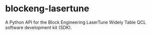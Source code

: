 # blockeng-lasertune
A Python API for the Block Engineering LaserTune Widely Table QCL software development kit (SDK).
